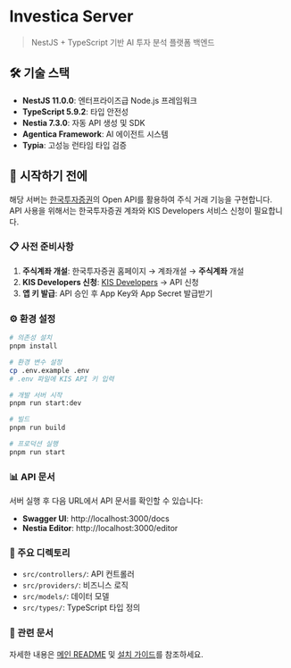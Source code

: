 # Investica Server

> NestJS + TypeScript 기반 AI 투자 분석 플랫폼 백엔드

## 🛠️ 기술 스택

- **NestJS 11.0.0**: 엔터프라이즈급 Node.js 프레임워크
- **TypeScript 5.9.2**: 타입 안전성
- **Nestia 7.3.0**: 자동 API 생성 및 SDK
- **Agentica Framework**: AI 에이전트 시스템
- **Typia**: 고성능 런타임 타입 검증

## 🚀 시작하기 전에

해당 서버는 [한국투자증권](https://securities.koreainvestment.com/main/Main.jsp)의 Open API를 활용하여 주식 거래 기능을 구현합니다.  
API 사용을 위해서는 한국투자증권 계좌와 KIS Developers 서비스 신청이 필요합니다.

### 📋 사전 준비사항

1. **주식계좌 개설**: 한국투자증권 홈페이지 → 계좌개설 → **주식계좌** 개설
2. **KIS Developers 신청**: [KIS Developers](https://apiportal.koreainvestment.com/) → API 신청
3. **앱 키 발급**: API 승인 후 App Key와 App Secret 발급받기

### ⚙️ 환경 설정

```bash
# 의존성 설치
pnpm install

# 환경 변수 설정
cp .env.example .env
# .env 파일에 KIS API 키 입력

# 개발 서버 시작
pnpm run start:dev

# 빌드
pnpm run build

# 프로덕션 실행
pnpm run start
```

### 📊 API 문서

서버 실행 후 다음 URL에서 API 문서를 확인할 수 있습니다:
- **Swagger UI**: http://localhost:3000/docs
- **Nestia Editor**: http://localhost:3000/editor

### 📁 주요 디렉토리

- `src/controllers/`: API 컨트롤러
- `src/providers/`: 비즈니스 로직
- `src/models/`: 데이터 모델
- `src/types/`: TypeScript 타입 정의

### 🔗 관련 문서

자세한 내용은 [메인 README](../README.md) 및 [설치 가이드](../docs/INSTALLATION.md)를 참조하세요.
